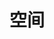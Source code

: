 # 空间




<div class="background" id="shizhong">
    <iframe src="../../../html/空间/index.html"></iframe>
</div>

<style>

/* 使用html作为背景*/
.background {
   position: fixed;
   top: 58px;
   /*left: var(--sidebar-width-mobile);*/
   left: var(--sidebar-width);
   z-index: 1;
   width: calc(100% - var(--sidebar-width-mobile)); /* 宽度计算表达式 */
   height: calc(100% - 35px);
}
@media (max-width: 959px){
    .background {
        transform: translateX(-0%);
        left: var(--sidebar-width-mobile);
        /*width: 100%;*/
    }
}
@media (max-width: 719px){
    .background {
        transform: translateX(-0%);
        left: 0;
        width: 100%;
    }
}


.background iframe {
    position: absolute;
    top: 0;
    left: 0;
    width: 100%;
    height: 100%;
    border: none; /* 去除 iframe 的边框 */
}

</style>
